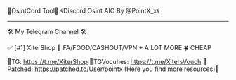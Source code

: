 💚OsintCord Tool💚
🌀Discord Osint AIO By @PointX_x🌀

-------------------------------------------------------------------

🛠 My Telegram Channel 🛠

✅ [#1] XiterShop 🔹 FA/FOOD/CASHOUT/VPN + A LOT MORE 🍀 CHEAP

💸TG: https://t.me/XiterShop
💸TGVocuhes: https://t.me/XitersVouch
🎉Patched: https://patched.to/User/pointx  (Here you find more resources)🎉
